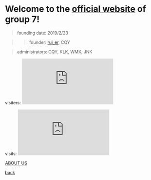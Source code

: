 # Welcome to the [official website](https://ruiluogu.github.io/group/home) of group 7! 

> founding date: 2019/2/23

>> founder: [rui_er](https://www.luogu.org/space/show?uid=122461), CQY

> administrators: CQY, KLK, WMX, JNK

visiters: ![](http://cc.amazingcounters.com/counter.php?i=3230021&c=9690376)

visits: ![](http://cc.amazingcounters.com/counter.php?i=3230023&c=9690382)

[ABOUT US](https://ruiluogu.github.io/group/about)

[back](https://ruiluogu.github.io)
